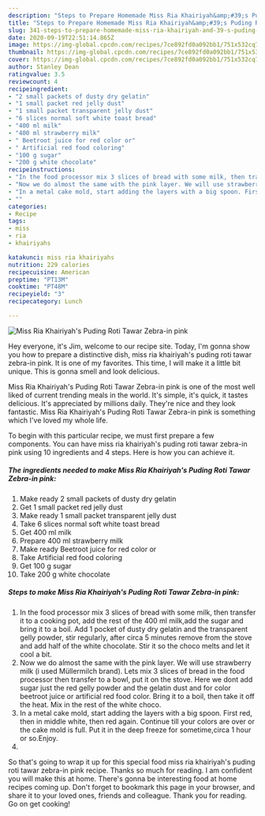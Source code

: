 ```yaml
---
description: "Steps to Prepare Homemade Miss Ria Khairiyah&amp;#39;s Puding Roti Tawar Zebra-in pink"
title: "Steps to Prepare Homemade Miss Ria Khairiyah&amp;#39;s Puding Roti Tawar Zebra-in pink"
slug: 341-steps-to-prepare-homemade-miss-ria-khairiyah-and-39-s-puding-roti-tawar-zebra-in-pink
date: 2020-09-19T22:51:14.865Z
image: https://img-global.cpcdn.com/recipes/7ce892fd0a092bb1/751x532cq70/miss-ria-khairiyahs-puding-roti-tawar-zebra-in-pink-recipe-main-photo.jpg
thumbnail: https://img-global.cpcdn.com/recipes/7ce892fd0a092bb1/751x532cq70/miss-ria-khairiyahs-puding-roti-tawar-zebra-in-pink-recipe-main-photo.jpg
cover: https://img-global.cpcdn.com/recipes/7ce892fd0a092bb1/751x532cq70/miss-ria-khairiyahs-puding-roti-tawar-zebra-in-pink-recipe-main-photo.jpg
author: Stanley Dean
ratingvalue: 3.5
reviewcount: 4
recipeingredient:
- "2 small packets of dusty dry gelatin"
- "1 small packet red jelly dust"
- "1 small packet transparent jelly dust"
- "6 slices normal soft white toast bread"
- "400 ml milk"
- "400 ml strawberry milk"
- " Beetroot juice for red color or"
- " Artificial red food coloring"
- "100 g sugar"
- "200 g white chocolate"
recipeinstructions:
- "In the food processor mix 3 slices of bread with some milk, then transfer it to a cooking pot, add the rest of the 400 ml milk,add the sugar and bring it to a boil. Add 1 pocket of dusty dry gelatin and the transparent gelly powder, stir regularly, after circa 5 minutes remove from the stove and add half of the white chocolate. Stir it so the choco melts and let it cool a bit."
- "Now we do almost the same with the pink layer. We will use strawberry milk (i used Müllermilch brand). Lets mix 3 slices of bread in the food processor then transfer to a bowl, put it on the stove. Here we dont add sugar just the red gelly powder and the gelatin dust and for color beetroot juice or artificial red food color. Bring it to a boil, then take it off the heat. Mix in the rest of the white choco."
- "In a metal cake mold, start adding the layers with a big spoon. First red, then in middle white, then red again. Continue till your colors are over or the cake mold is full. Put it in the deep freeze for sometime,circa 1 hour or so.Enjoy."
- ""
categories:
- Recipe
tags:
- miss
- ria
- khairiyahs

katakunci: miss ria khairiyahs 
nutrition: 229 calories
recipecuisine: American
preptime: "PT13M"
cooktime: "PT48M"
recipeyield: "3"
recipecategory: Lunch

---
```



![Miss Ria Khairiyah&#39;s Puding Roti Tawar Zebra-in pink](https://img-global.cpcdn.com/recipes/7ce892fd0a092bb1/751x532cq70/miss-ria-khairiyahs-puding-roti-tawar-zebra-in-pink-recipe-main-photo.jpg)

Hey everyone, it's Jim, welcome to our recipe site. Today, I'm gonna show you how to prepare a distinctive dish, miss ria khairiyah&#39;s puding roti tawar zebra-in pink. It is one of my favorites. This time, I will make it a little bit unique. This is gonna smell and look delicious.

Miss Ria Khairiyah&#39;s Puding Roti Tawar Zebra-in pink is one of the most well liked of current trending meals in the world. It's simple, it's quick, it tastes delicious. It's appreciated by millions daily. They're nice and they look fantastic. Miss Ria Khairiyah&#39;s Puding Roti Tawar Zebra-in pink is something which I've loved my whole life.




To begin with this particular recipe, we must first prepare a few components. You can have miss ria khairiyah&#39;s puding roti tawar zebra-in pink using 10 ingredients and 4 steps. Here is how you can achieve it.

<!--inarticleads1-->

##### The ingredients needed to make Miss Ria Khairiyah&#39;s Puding Roti Tawar Zebra-in pink:

1. Make ready 2 small packets of dusty dry gelatin
1. Get 1 small packet red jelly dust
1. Make ready 1 small packet transparent jelly dust
1. Take 6 slices normal soft white toast bread
1. Get 400 ml milk
1. Prepare 400 ml strawberry milk
1. Make ready  Beetroot juice for red color or
1. Take  Artificial red food coloring
1. Get 100 g sugar
1. Take 200 g white chocolate




<!--inarticleads2-->

##### Steps to make Miss Ria Khairiyah&#39;s Puding Roti Tawar Zebra-in pink:

1. In the food processor mix 3 slices of bread with some milk, then transfer it to a cooking pot, add the rest of the 400 ml milk,add the sugar and bring it to a boil. Add 1 pocket of dusty dry gelatin and the transparent gelly powder, stir regularly, after circa 5 minutes remove from the stove and add half of the white chocolate. Stir it so the choco melts and let it cool a bit.
1. Now we do almost the same with the pink layer. We will use strawberry milk (i used Müllermilch brand). Lets mix 3 slices of bread in the food processor then transfer to a bowl, put it on the stove. Here we dont add sugar just the red gelly powder and the gelatin dust and for color beetroot juice or artificial red food color. Bring it to a boil, then take it off the heat. Mix in the rest of the white choco.
1. In a metal cake mold, start adding the layers with a big spoon. First red, then in middle white, then red again. Continue till your colors are over or the cake mold is full. Put it in the deep freeze for sometime,circa 1 hour or so.Enjoy.
1. 




So that's going to wrap it up for this special food miss ria khairiyah&#39;s puding roti tawar zebra-in pink recipe. Thanks so much for reading. I am confident you will make this at home. There's gonna be interesting food at home recipes coming up. Don't forget to bookmark this page in your browser, and share it to your loved ones, friends and colleague. Thank you for reading. Go on get cooking!
